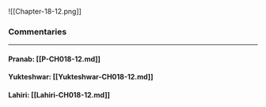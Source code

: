 ![[Chapter-18-12.png]]

### Commentaries

---

#### Pranab: [[P-CH018-12.md]]

#### Yukteshwar: [[Yukteshwar-CH018-12.md]]

#### Lahiri: [[Lahiri-CH018-12.md]]
